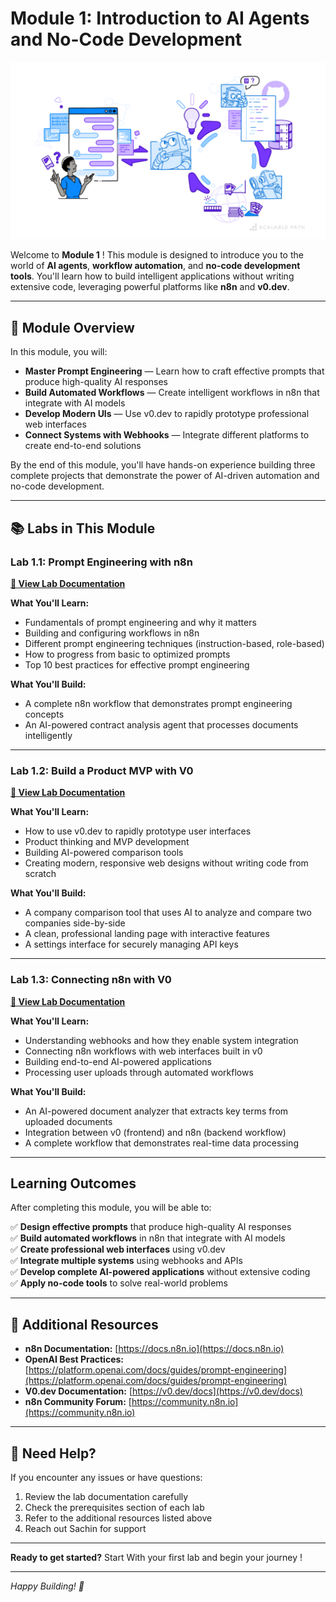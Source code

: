 # Module 1: Introduction to AI Agents and No-Code Development

![](./images/banner.png)

Welcome to **Module 1** ! This module is designed to introduce you to the world of **AI agents**, **workflow automation**, and **no-code development tools**. You'll learn how to build intelligent applications without writing extensive code, leveraging powerful platforms like **n8n** and **v0.dev**.

---

## 🎯 Module Overview

In this module, you will:

- **Master Prompt Engineering** — Learn how to craft effective prompts that produce high-quality AI responses
- **Build Automated Workflows** — Create intelligent workflows in n8n that integrate with AI models
- **Develop Modern UIs** — Use v0.dev to rapidly prototype professional web interfaces
- **Connect Systems with Webhooks** — Integrate different platforms to create end-to-end solutions

By the end of this module, you'll have hands-on experience building three complete projects that demonstrate the power of AI-driven automation and no-code development.

---

## 📚 Labs in This Module

### Lab 1.1: Prompt Engineering with n8n

**[📖 View Lab Documentation](<./Lab-1.1(n8n-PromptEngineering-Lab)/doc.md>)**

**What You'll Learn:**

- Fundamentals of prompt engineering and why it matters
- Building and configuring workflows in n8n
- Different prompt engineering techniques (instruction-based, role-based)
- How to progress from basic to optimized prompts
- Top 10 best practices for effective prompt engineering

**What You'll Build:**

- A complete n8n workflow that demonstrates prompt engineering concepts
- An AI-powered contract analysis agent that processes documents intelligently



---

### Lab 1.2: Build a Product MVP with V0

**[📖 View Lab Documentation](<./Lab-1.2(Build-a-Product-MVP-with-V0)/Readme.md>)**

**What You'll Learn:**

- How to use v0.dev to rapidly prototype user interfaces
- Product thinking and MVP development
- Building AI-powered comparison tools
- Creating modern, responsive web designs without writing code from scratch

**What You'll Build:**

- A company comparison tool that uses AI to analyze and compare two companies side-by-side
- A clean, professional landing page with interactive features
- A settings interface for securely managing API keys



---

### Lab 1.3: Connecting n8n with V0

**[📖 View Lab Documentation](<./Lab-1.3(n8n-with-v0)/Doc.md>)**

**What You'll Learn:**

- Understanding webhooks and how they enable system integration
- Connecting n8n workflows with web interfaces built in v0
- Building end-to-end AI-powered applications
- Processing user uploads through automated workflows

**What You'll Build:**

- An AI-powered document analyzer that extracts key terms from uploaded documents
- Integration between v0 (frontend) and n8n (backend workflow)
- A complete workflow that demonstrates real-time data processing



---

## Learning Outcomes

After completing this module, you will be able to:

✅ **Design effective prompts** that produce high-quality AI responses  
✅ **Build automated workflows** in n8n that integrate with AI models  
✅ **Create professional web interfaces** using v0.dev  
✅ **Integrate multiple systems** using webhooks and APIs  
✅ **Develop complete AI-powered applications** without extensive coding  
✅ **Apply no-code tools** to solve real-world problems

---

## 📖 Additional Resources

- **n8n Documentation:** [https://docs.n8n.io](https://docs.n8n.io)
- **OpenAI Best Practices:** [https://platform.openai.com/docs/guides/prompt-engineering](https://platform.openai.com/docs/guides/prompt-engineering)
- **V0.dev Documentation:** [https://v0.dev/docs](https://v0.dev/docs)
- **n8n Community Forum:** [https://community.n8n.io](https://community.n8n.io)

---

## 🤝 Need Help?

If you encounter any issues or have questions:

1. Review the lab documentation carefully
2. Check the prerequisites section of each lab
3. Refer to the additional resources listed above
4. Reach out Sachin for support

---

**Ready to get started?** Start With your first lab and begin your journey ! 

---

_Happy Building! 🎉_
